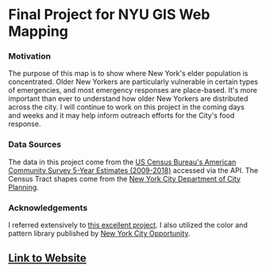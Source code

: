 # Final Project for NYU GIS Web Mapping

### Motivation

The purpose of this map is to show where New York's elder population is concentrated.  Older New Yorkers are particularly vulnerable in certain types of emergencies, and most emergency responses are place-based.  It's more important than ever to understand how older New Yorkers are distributed across the city.  I will continue to work on this project in the coming days and weeks and it may help inform outreach efforts for the City's food response.

### Data Sources

The data in this project come from the [US Census Bureau's American Community Survey 5-Year Estimates (2009-2018)](https://www.census.gov/data/developers/data-sets/acs-5year.html) accessed via the API.  The Census Tract shapes come from the [New York City Department of City Planning](https://www1.nyc.gov/site/planning/data-maps/open-data/districts-download-metadata.page).

### Acknowledgements

I referred extensively to [this excellent project](https://github.com/kpan125/twitter-gentrification-nyc).  I also utilized the color and pattern library published by [New York City Opportunity](https://nycopatterns.cityofnewyork.us/index).


## [Link to Website](https://tharma3.github.io/web_mapping_final_project/)
